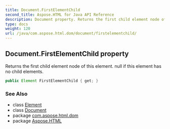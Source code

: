 ```yaml
---
title: Document.FirstElementChild
second_title: Aspose.HTML for Java API Reference
description: Document property. Returns the first child element node of this element. null if this element has no child elements
type: docs
weight: 120
url: /java/com.aspose.html.dom/document/firstelementchild/
---
```

## Document.FirstElementChild property

Returns the first child element node of this element. null if this element has no child elements.

```java
public Element FirstElementChild { get; }
```

### See Also

* class [Element](../../element/)
* class [Document](../)
* package [com.aspose.html.dom](../../../com.aspose.html.dom/)
* package [Aspose.HTML](../../../)
